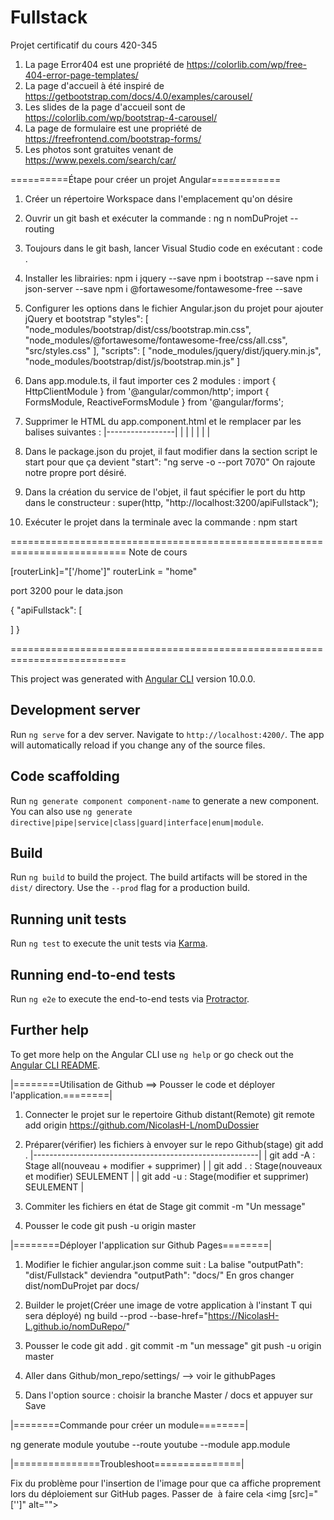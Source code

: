 # Fullstack

Projet certificatif du cours 420-345

1. La page Error404 est une propriété de https://colorlib.com/wp/free-404-error-page-templates/
2. La page d'accueil à été inspiré de https://getbootstrap.com/docs/4.0/examples/carousel/
3. Les slides de la page d'accueil sont de https://colorlib.com/wp/bootstrap-4-carousel/
4. La page de formulaire est une propriété de https://freefrontend.com/bootstrap-forms/
5. Les photos sont gratuites venant de https://www.pexels.com/search/car/

==========Étape pour créer un projet Angular============
1. Créer un répertoire Workspace dans l'emplacement qu'on désire

1. Ouvrir un git bash et exécuter la commande : ng n nomDuProjet -- routing

2. Toujours dans le git bash, lancer Visual Studio code en exécutant : code .

3. Installer les librairies:
  npm i jquery --save
  npm i bootstrap --save
  npm i json-server --save
  npm i @fortawesome/fontawesome-free --save

4. Configurer les options dans le fichier Angular.json du projet pour ajouter jQuery et bootstrap 
  "styles": [
   "node_modules/bootstrap/dist/css/bootstrap.min.css",
   "node_modules/@fortawesome/fontawesome-free/css/all.css",
   "src/styles.css"
  ],
  "scripts": [
    "node_modules/jquery/dist/jquery.min.js",
    "node_modules/bootstrap/dist/js/bootstrap.min.js"
  ]

5. Dans app.module.ts, il faut importer ces 2 modules :
  import { HttpClientModule } from '@angular/common/http';
  import { FormsModule, ReactiveFormsModule } from '@angular/forms';

6. Supprimer le HTML du app.component.html et le remplacer par les balises suivantes :
  |-----------------|
  | <app-navbar>    |
  | <router-outlet> |
  | <app-footer>    |

7. Dans le package.json du projet, il faut modifier dans la section script le start pour que ça devient "start": "ng serve -o --port 7070"
On rajoute notre propre port désiré.

8. Dans la création du service de l'objet, il faut spécifier le port du http dans le constructeur : 
super(http, "http://localhost:3200/apiFullstack");

9. Exécuter le projet dans la terminale avec la commande : npm start

==========================================================================
Note de cours

[routerLink]="['/home']"
routerLink = "home"

port 3200 pour le data.json

{
    "apiFullstack": [

  ]
}

==========================================================================

This project was generated with [Angular CLI](https://github.com/angular/angular-cli) version 10.0.0.

## Development server

Run `ng serve` for a dev server. Navigate to `http://localhost:4200/`. The app will automatically reload if you change any of the source files.

## Code scaffolding

Run `ng generate component component-name` to generate a new component. You can also use `ng generate directive|pipe|service|class|guard|interface|enum|module`.

## Build

Run `ng build` to build the project. The build artifacts will be stored in the `dist/` directory. Use the `--prod` flag for a production build.

## Running unit tests

Run `ng test` to execute the unit tests via [Karma](https://karma-runner.github.io).

## Running end-to-end tests

Run `ng e2e` to execute the end-to-end tests via [Protractor](http://www.protractortest.org/).

## Further help

To get more help on the Angular CLI use `ng help` or go check out the [Angular CLI README](https://github.com/angular/angular-cli/blob/master/README.md).

|========Utilisation de Github ==> Pousser le code et déployer l'application.========|
1. Connecter le projet sur le repertoire Github distant(Remote)
  git remote add origin https://github.com/NicolasH-L/nomDuDossier

2. Préparer(vérifier) les fichiers à envoyer sur le repo Github(stage)
  git add .
    |--------------------------------------------------------|
    | git add -A : Stage all(nouveau + modifier + supprimer) |
    | git add .  : Stage(nouveaux et modifier) SEULEMENT     |
    | git add -u : Stage(modifier et supprimer) SEULEMENT    |

3. Commiter les fichiers en état de Stage
  git commit -m "Un message"

4. Pousser le code
  git push -u origin master

|========Déployer l'application sur Github Pages========|
1. Modifier le fichier angular.json comme suit : 
  La balise "outputPath": "dist/Fullstack" deviendra "outputPath": "docs/"
  En gros changer dist/nomDuProjet par docs/

2. Builder le projet(Créer une image de votre application à l'instant T qui sera déployé)
  ng build --prod --base-href="https://NicolasH-L.github.io/nomDuRepo/"

3. Pousser le code
  git add .
  git commit -m "un message"
  git push -u origin master

4. Aller dans Github/mon_repo/settings/ --> voir le githubPages

5. Dans l'option source : choisir la branche Master / docs et appuyer sur Save

|========Commande pour créer un module========|

ng generate module youtube --route youtube --module app.module

|===============Troubleshoot===============|

Fix du problème pour l'insertion de l'image pour que ca affiche proprement lors du déploiement sur GitHub pages.
Passer de <img src="" alt=""> à faire cela <img [src]="['']" alt="">